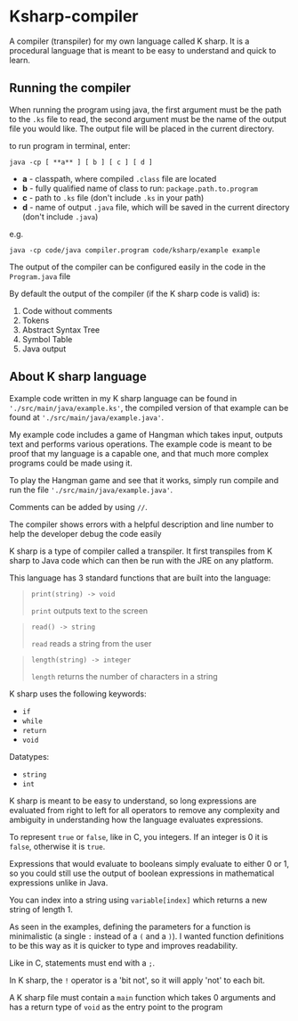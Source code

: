 # Ksharp-compiler
A compiler (transpiler) for my own language called K sharp. It is a procedural language that is meant to be easy to understand and quick to learn.

## Running the compiler

When running the program using java, the first argument must be the path to the `.ks` file to read, the second argument must be the name of the output file you would like. The output file will be placed in the current directory.

to run program in terminal, enter:

    java -cp [ **a** ] [ b ] [ c ] [ d ]
    
- **a** - classpath, where compiled `.class` file are located
- **b** - fully qualified name of class to run: `package.path.to.program`
- **c** - path to `.ks` file (don't include `.ks` in your path)
- **d** - name of output `.java` file, which will be saved in the current directory (don't include `.java`)

e.g.

    java -cp code/java compiler.program code/ksharp/example example

The output of the compiler can be configured easily in the code in the `Program.java` file

By default the output of the compiler (if the K sharp code is valid) is:
1. Code without comments
2. Tokens
3. Abstract Syntax Tree
4. Symbol Table
5. Java output

## About K sharp language

Example code written in my K sharp language can be found in `'./src/main/java/example.ks'`, the compiled version of that example can be found at `'./src/main/java/example.java'`.

My example code includes a game of Hangman which takes input, outputs text and performs various operations. The example code is meant to be proof that my language is a capable one, and that much more complex programs could be made using it.

To play the Hangman game and see that it works, simply run compile and run the file `'./src/main/java/example.java'`.

Comments can be added by using `//`.

The compiler shows errors with a helpful description and line number to help the developer debug the code easily

K sharp is a type of compiler called a transpiler. It first transpiles from K sharp to Java code which can then be run with the JRE on any platform.

This language has 3 standard functions that are built into the language:
>     print(string) -> void
> `print` outputs text to the screen

>     read() -> string
> `read` reads a string from the user

>     length(string) -> integer
> `length` returns the number of characters in a string

K sharp uses the following keywords: 
- `if`
- `while`
- `return`
- `void`

Datatypes:
- `string`
- `int`

K sharp is meant to be easy to understand, so long expressions are evaluated from right to left for all operators to remove any complexity and ambiguity in understanding how the language evaluates expressions.

To represent `true` or `false`, like in C, you integers. If an integer is 0 it is `false`, otherwise it is `true`.

Expressions that would evaluate to booleans simply evaluate to either 0 or 1, so you could still use the output of boolean expressions in mathematical expressions unlike in Java.

You can index into a string using `variable[index]` which returns a new string of length 1.

As seen in the examples, defining the parameters for a function is minimalistic (a single `:` instead of a `(` and a `)`). I wanted function definitions to be this way as it is quicker to type and improves readability.

Like in C, statements must end with a `;`.

In K sharp, the `!` operator is a 'bit not', so it will apply 'not' to each bit.

A K sharp file must contain a `main` function which takes 0 arguments and has a return type of `void` as the entry point to the program
